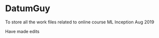 # DatumGuy
To store all the work files related to online course ML Inception Aug 2019

Have made edits
